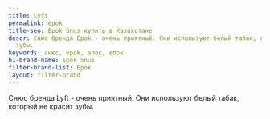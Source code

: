 ```yaml
---
title: Lyft
permalink: epok
title-seo: Epok Snus купить в Казахстане
descr: Cнюс бренда Epok - очень приятный. Они используют белый табак, который не красит
  зубы.
keywords: снюс, epok, эпок, епок
h1-brand-name: Epok Snus
filter-brand-list: Epok
layout: filter-brand
---
```


Cнюс бренда Lyft - очень приятный. Они используют белый табак, который не красит зубы.